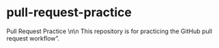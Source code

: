 # pull-request-practice
Pull Request Practice \n\n This repository is for practicing the GitHub pull request workflow”.
